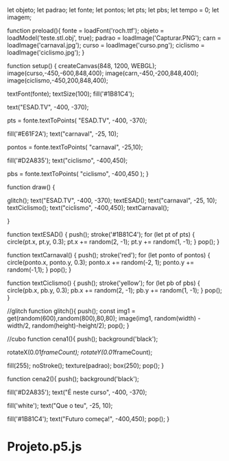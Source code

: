
let objeto;
let padrao;
let fonte;
let pontos;
let pts;
let pbs;
let tempo = 0;
let imagem;

function preload(){
  fonte = loadFont('roch.ttf');
  objeto = loadModel('teste.stl.obj', true);
  padrao = loadImage('Capturar.PNG');
  carn = loadImage('carnaval.jpg');
  curso = loadImage('curso.png');
  ciclismo = loadImage('ciclismo.jpg');
}

function setup() {
  createCanvas(848, 1200, WEBGL);
  image(curso,-450,-600,848,400);
  image(carn,-450,-200,848,400);
  image(ciclismo,-450,200,848,400);
 
  textFont(fonte);
  textSize(100);
  fill('#1B81C4');
 
  text("ESAD.TV", -400, -370);

  pts = fonte.textToPoints(
    "ESAD.TV", -400, -370);
 
  fill('#E61F2A');
  text("carnaval", -25, 10);

  pontos = fonte.textToPoints(
    "carnaval", -25,10);
 
  fill('#D2A835');
  text("ciclismo", -400,450);

  pbs = fonte.textToPoints(
    "ciclismo", -400,450
  );
}

function draw() {
 
 
 
  glitch();
  text("ESAD.TV", -400, -370);
  textESAD();
  text("carnaval", -25, 10);
  textCiclismo();
    text("ciclismo", -400,450);
  textCarnaval();
 
}

function textESAD() {
  push();
  stroke('#1B81C4');
  for (let pt of pts) {
    circle(pt.x, pt.y, 0.3);
    pt.x += random(2, -1);
    pt.y += random(1, -1);
  }
  pop();
}

function textCarnaval() {
  push();
  stroke('red');
  for (let ponto of pontos) {
    circle(ponto.x, ponto.y, 0.3);
    ponto.x += random(-2, 1);
    ponto.y += random(-1,1);
  }
  pop();
}

function textCiclismo() {
  push();
  stroke('yellow');
  for (let pb of pbs) {
    circle(pb.x, pb.y, 0.3);
    pb.x += random(2, -1);
    pb.y += random(1, -1);
  }
  pop();
}

//glitch
function glitch(){
  push();
  const img1 = get(random(600),random(800),80,80);
  image(img1, random(width) -width/2, random(height)-height/2);
  pop();
}

//cubo
function cena1(){
  push();
  background('black');
 
  rotateX(0.01*frameCount);
  rotateY(0.01*frameCount);
 
  fill(255);
  noStroke();
  texture(padrao);
  box(250);
  pop();
}

function cena2(){
  push();
  background('black');
 
  fill('#D2A835');
  text("É neste curso", -400, -370);
 
  fill('white');
  text("Que o teu", -25, 10);
 
  fill('#1B81C4');
  text("Futuro começa!", -400,450);
  pop();
}
# Projeto.p5.js
